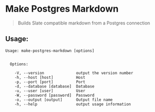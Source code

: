 # Make Postgres Markdown
> Builds Slate compatible markdown from a Postgres connection

## Usage:
```
Usage: make-postgres-markdown [options]


  Options:

    -V, --version              output the version number
    -h, --host [host]          Host
    -p, --port [port]          Port
    -d, --database [database]  Database
    -u, --user [user]          User
    -W, --password [password]  Password
    -o, --output [output]      Output file name
    -h, --help                 output usage information
```

